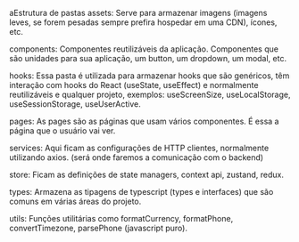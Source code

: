 aEstrutura de pastas
assets: Serve para armazenar imagens (imagens leves, se forem pesadas sempre prefira hospedar em uma CDN), ícones, etc.

components: Componentes reutilizáveis da aplicação. Componentes que são unidades para sua aplicação, um button, um dropdown, um modal, etc.

hooks: Essa pasta é utilizada para armazenar hooks que são genéricos, têm interação com hooks do React (useState, useEffect) e normalmente reutilizáveis e qualquer projeto, exemplos: useScreenSize, useLocalStorage, useSessionStorage, useUserActive.

pages: As pages são as páginas que usam vários componentes. É essa a página que o usuário vai ver.

services: Aqui ficam as configurações de HTTP clientes, normalmente utilizando axios. (será onde faremos a comunicação com o backend)

store: Ficam as definições de state managers, context api, zustand, redux.

types: Armazena as tipagens de typescript (types e interfaces) que são comuns em várias áreas do projeto.

utils: Funções utilitárias como formatCurrency, formatPhone, convertTimezone, parsePhone (javascript puro).